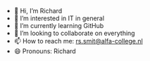 - 👋 Hi, I’m Richard
- 👀 I’m interested in IT in general
- 🌱 I’m currently learning GitHub
- 💞️ I’m looking to collaborate on everything
- 📫 How to reach me: rs.smit@alfa-college.nl
- 😄 Pronouns: Richard

<!---
sgtMithra/sgtMithra is a ✨ special ✨ repository because its `README.md` (this file) appears on your GitHub profile.
You can click the Preview link to take a look at your changes.
--->

